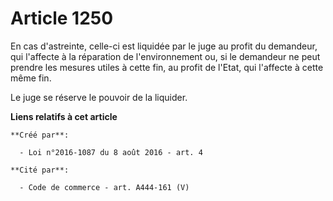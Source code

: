 # Article 1250

En cas d'astreinte, celle-ci est liquidée par le juge au profit du demandeur, qui l'affecte à la réparation de
l'environnement ou, si le demandeur ne peut prendre les mesures utiles à cette fin, au profit de l'Etat, qui l'affecte à
cette même fin. 

Le juge se réserve le pouvoir de la liquider.

**Liens relatifs à cet article**

	**Créé par**:

	  - Loi n°2016-1087 du 8 août 2016 - art. 4

	**Cité par**:

	  - Code de commerce - art. A444-161 (V)
